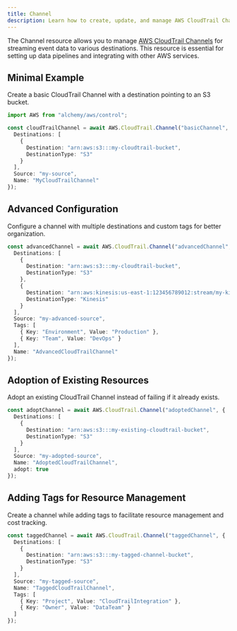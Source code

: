 ```yaml
---
title: Channel
description: Learn how to create, update, and manage AWS CloudTrail Channels using Alchemy Cloud Control.
---
```


The Channel resource allows you to manage [AWS CloudTrail Channels](https://docs.aws.amazon.com/cloudtrail/latest/userguide/) for streaming event data to various destinations. This resource is essential for setting up data pipelines and integrating with other AWS services.

## Minimal Example

Create a basic CloudTrail Channel with a destination pointing to an S3 bucket.

```ts
import AWS from "alchemy/aws/control";

const cloudTrailChannel = await AWS.CloudTrail.Channel("basicChannel", {
  Destinations: [
    {
      Destination: "arn:aws:s3:::my-cloudtrail-bucket",
      DestinationType: "S3"
    }
  ],
  Source: "my-source",
  Name: "MyCloudTrailChannel"
});
```

## Advanced Configuration

Configure a channel with multiple destinations and custom tags for better organization.

```ts
const advancedChannel = await AWS.CloudTrail.Channel("advancedChannel", {
  Destinations: [
    {
      Destination: "arn:aws:s3:::my-cloudtrail-bucket",
      DestinationType: "S3"
    },
    {
      Destination: "arn:aws:kinesis:us-east-1:123456789012:stream/my-kinesis-stream",
      DestinationType: "Kinesis"
    }
  ],
  Source: "my-advanced-source",
  Tags: [
    { Key: "Environment", Value: "Production" },
    { Key: "Team", Value: "DevOps" }
  ],
  Name: "AdvancedCloudTrailChannel"
});
```

## Adoption of Existing Resources

Adopt an existing CloudTrail Channel instead of failing if it already exists.

```ts
const adoptChannel = await AWS.CloudTrail.Channel("adoptedChannel", {
  Destinations: [
    {
      Destination: "arn:aws:s3:::my-existing-cloudtrail-bucket",
      DestinationType: "S3"
    }
  ],
  Source: "my-adopted-source",
  Name: "AdoptedCloudTrailChannel",
  adopt: true
});
```

## Adding Tags for Resource Management

Create a channel while adding tags to facilitate resource management and cost tracking.

```ts
const taggedChannel = await AWS.CloudTrail.Channel("taggedChannel", {
  Destinations: [
    {
      Destination: "arn:aws:s3:::my-tagged-channel-bucket",
      DestinationType: "S3"
    }
  ],
  Source: "my-tagged-source",
  Name: "TaggedCloudTrailChannel",
  Tags: [
    { Key: "Project", Value: "CloudTrailIntegration" },
    { Key: "Owner", Value: "DataTeam" }
  ]
});
```